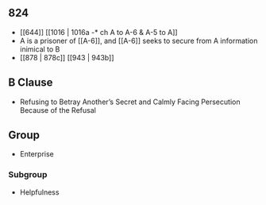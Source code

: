 ## 824
- [[644]] [[1016 | 1016a -* ch A to A-6 &amp; A-5 to A]] 
- A is a prisoner of [[A-6]], and [[A-6]] seeks to secure from A information inimical to B
- [[878 | 878c]] [[943 | 943b]] 

## B Clause
- Refusing to Betray Another’s Secret and Calmly Facing Persecution Because of the Refusal

## Group
- Enterprise

### Subgroup
- Helpfulness

